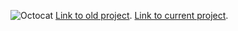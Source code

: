 ![Octocat](https://assets-cdn.github.com/images/icons/emoji/octocat.png)
[Link to old project](./find-fitness/index.md).
[Link to current project](./brevis-tale/index.html).
